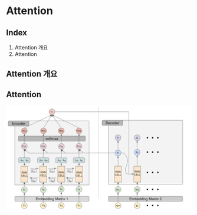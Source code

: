 # Attention

## Index

1. Attention 개요
2. Attention

## Attention 개요

## Attention

![attention](.\images\attention.png)